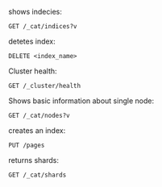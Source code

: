 shows indecies:
```
GET /_cat/indices?v
```
detetes index:
```
DELETE <index_name>
```
Cluster health:
```
GET /_cluster/health
```
Shows basic information about single node:
```
GET /_cat/nodes?v
```
creates an index:
```
PUT /pages
```
returns shards:
```
GET /_cat/shards
```
